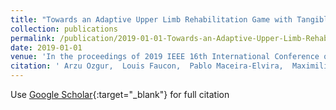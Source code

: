 ```yaml
---
title: "Towards an Adaptive Upper Limb Rehabilitation Game with Tangible Robots"
collection: publications
permalink: /publication/2019-01-01-Towards-an-Adaptive-Upper-Limb-Rehabilitation-Game-with-Tangible-Robots
date: 2019-01-01
venue: 'In the proceedings of 2019 IEEE 16th International Conference on Rehabilitation Robotics (ICORR)'
citation: ' Arzu Ozgur,  Louis Faucon,  Pablo Maceira-Elvira,  Maximilian Wessel,  Wafa Johal,  Ayberk {\&quot;O}zg{\&quot;u}r,  And{\&apos;e}ol Cadic-Melchior,  Friedhelm Hummel,  Pierre Dillenbourg, &quot;Towards an Adaptive Upper Limb Rehabilitation Game with Tangible Robots.&quot; In the proceedings of 2019 IEEE 16th International Conference on Rehabilitation Robotics (ICORR), 2019.'
---
```

Use [Google Scholar](https://scholar.google.com/scholar?q=Towards+an+Adaptive+Upper+Limb+Rehabilitation+Game+with+Tangible+Robots){:target="_blank"} for full citation